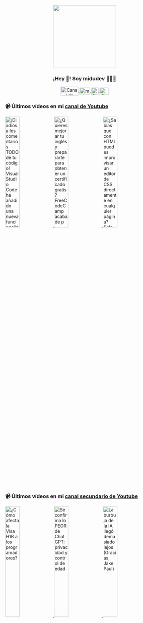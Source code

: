 <p align="center" width="300">
   <img align="center" width="200" src="https://user-images.githubusercontent.com/1561955/106762302-fda9de00-6635-11eb-99be-3ef744e60c0e.png" />
   <h3 align="center">¡Hey 👋! Soy midudev 👨🏻‍💻</h3>
</p>

<p align="center">
   <a href="https://twitch.tv/midudev" target="blank">
    <img align="center" src="https://upload.wikimedia.org/wikipedia/commons/c/ce/Twitch_logo_2019.svg" alt="Canal de Twitch de midudev" height="28px" width="56px" />
  </a>
  <span style="width: 8px;"> </span>
   <a href="https://youtube.com/midudev" target="blank">
    <img align="center" src="https://upload.wikimedia.org/wikipedia/commons/0/09/YouTube_full-color_icon_%282017%29.svg" alt="midudev" height="23px" width="33px" />
  </a>
  <span style="width: 8px;"> </span>
  <a href="https://instagram.com/midu.dev" target="blank">
    <img align="center" src="https://upload.wikimedia.org/wikipedia/commons/e/e7/Instagram_logo_2016.svg" alt="Canal de Instagram de midu.dev" height="23px" width="23px" />
  </a>
  <span style="width: 8px;"> </span>
  <a href="https://twitter.com/midudev" target="blank">
    <img align="center" src="https://upload.wikimedia.org/wikipedia/commons/thumb/6/6f/Logo_of_Twitter.svg/2491px-Logo_of_Twitter.svg.png" alt="Canal de Twitter de midudev" height="23px" width="28px" />
  </a>
</p>

### 📹 Últimos vídeos en mi [canal de Youtube](https://youtube.com/midudev?sub_confirmation=1)

<a href='https://youtu.be/fS7ZmGU3q_Q' target='_blank'>
  <img width='30%' src='https://img.youtube.com/vi/fS7ZmGU3q_Q/mqdefault.jpg' alt='¡Di adiós a los comentarios TODO de tu código! Visual Studio Code ha añadido una nueva funcionalidad' />
</a>
<a href='https://youtu.be/2DtcAJfu2no' target='_blank'>
  <img width='30%' src='https://img.youtube.com/vi/2DtcAJfu2no/mqdefault.jpg' alt='¿Quieres mejorar tu inglés y prepararte para obtener un certificado gratis?  FreeCodeCamp acaba de p' />
</a>
<a href='https://youtu.be/B_5KGzIoSVc' target='_blank'>
  <img width='30%' src='https://img.youtube.com/vi/B_5KGzIoSVc/mqdefault.jpg' alt='¿Sabías que con HTML puedes improvisar un editor de CSS directamente en cualquier página?  Solo nece' />
</a>

### 📹 Últimos vídeos en mi [canal secundario de Youtube](https://youtube.com/midulive?sub_confirmation=1)

<a href='https://youtu.be/EfTpP3tH66Y' target='_blank'>
  <img width='30%' src='https://img.youtube.com/vi/EfTpP3tH66Y/mqdefault.jpg' alt='¿Cómo afecta la Visa H1B a los programadores?' />
</a>
<a href='https://youtu.be/JH_vMdE2qIw' target='_blank'>
  <img width='30%' src='https://img.youtube.com/vi/JH_vMdE2qIw/mqdefault.jpg' alt='Se confirma lo PEOR de ChatGPT: privacidad y control de edad' />
</a>
<a href='https://youtu.be/84JlPblMINc' target='_blank'>
  <img width='30%' src='https://img.youtube.com/vi/84JlPblMINc/mqdefault.jpg' alt='La burbuja de la IA llegó demasiado lejos (Gracias, Jake Paul)' />
</a>